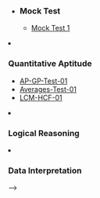 <html>
<head></head>
<body>
	<ul>
		<li><h3>Mock Test</h3>
			<ul>
			  <!--<li><a href="https://ambarfulzele.github.io/Harshvardhan/Mocks/IBS Quant Mock.html">IBS Mock</a></li>-->
			  <li><a href="https://ambarfulzele.github.io/Aishwarya/Mocks/MockTest_1.html">Mock Test 1</a></li>
			</ul>
		</li>
		<!-- <li><h3>Verbal</h3>
			<ul>
			  <li><a href="https://ambarfulzele.github.io/Harshvardhan/Verbal/VERBAL_1.html">VERBAL 1</a></li>
			  <li><a href="https://ambarfulzele.github.io/Harshvardhan/Verbal/VERBAL_2.html">VERBAL 2</a></li>
			  <!-- <li><a href="https://ambarfulzele.github.io/Pratish/VerbalSectionalTest1.html">V1</a></li> -->
			  <!-- <li><a href="https://ambarfulzele.github.io/Pratish/VerbalSectionalTest2.html">V2</a></li> -->
			  <!-- <li><a href="https://ambarfulzele.github.io/Pratish/VerbalSectionalTest4.html">V4</a></li> -->
			  <!-- <li><a href="https://ambarfulzele.github.io/Pratish/VerbalSectionalTest5.html">V5</a></li> -->
			</ul>
		</li>
		<li><h3>Quantitative Aptitude</h3>
			<ul>
			  	<li><a href="https://ambarfulzele.github.io/Harshvardhan/Quants/AP-GP-Test-01.html">AP-GP-Test-01</a></li>
				<li><a href="https://ambarfulzele.github.io/Harshvardhan/Quants/Averages-Test-01.html">Averages-Test-01</a></li>
				<li><a href="https://ambarfulzele.github.io/Harshvardhan/Quants/LCM-HCF-01.html">LCM-HCF-01</a></li>
			</ul>
		</li>
		<li><h3>Logical Reasoning</h3>
			<ul>
			  <!-- <li><a href="https://ambarfulzele.github.io/Harshvardhan/Verbal/VERBAL_1.html">VERBAL 1</a></li> -->
			</ul>
		</li>
		<li><h3>Data Interpretation</h3>
			<ul>
			  <!-- <li><a href="https://ambarfulzele.github.io/Harshvardhan/Verbal/VERBAL_1.html">VERBAL 1</a></li> -->
			</ul>
		</li>-->		
	</ul>
</body></html>
